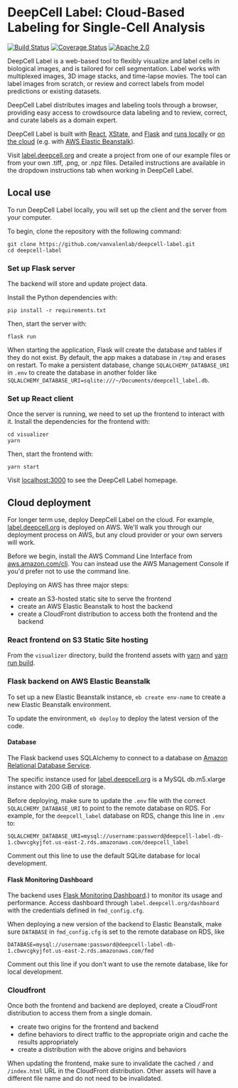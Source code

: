 # DeepCell Label: Cloud-Based Labeling for Single-Cell Analysis

[![Build Status](https://github.com/vanvalenlab/deepcell-label/workflows/tests/badge.svg)](https://github.com/vanvalenlab/deepcell-label/actions)
[![Coverage Status](https://coveralls.io/repos/github/vanvalenlab/deepcell-label/badge.svg?branch=master)](https://coveralls.io/github/vanvalenlab/deepcell-label?branch=master)
[![Apache 2.0](https://img.shields.io/badge/License-Apache%202.0-blue.svg)](https://github.com/vanvalenlab/deepcell-label/blob/master/LICENSE)

DeepCell Label is a web-based tool to flexibly visualize and label cells in biological images, and is tailored for cell segmentation. Label works with multiplexed images, 3D image stacks, and time-lapse movies. The tool can label images from scratch, or review and correct labels from model predictions or existing datasets.

DeepCell Label distributes images and labeling tools through a browser, providing easy access to crowdsource data labeling and to review, correct, and curate labels as a domain expert.

DeepCell Label is built with [React](https://reactjs.org/), [XState](https://xstate.js.org/docs/), and [Flask](https://flask.palletsprojects.com/en/2.0.x/) and [runs locally](#local-use) or [on the cloud](#cloud-deployment) (e.g. with [AWS Elastic Beanstalk](https://aws.amazon.com/elasticbeanstalk/)).

Visit [label.deepcell.org](https://label.deepcell.org) and create a project from one of our example files or from your own .tiff, .png, or .npz files. Detailed instructions are available in the dropdown instructions tab when working in DeepCell Label.

## Local use

To run DeepCell Label locally, you will set up the client and the server from your computer.

To begin, clone the repository with the following command:

```
git clone https://github.com/vanvalenlab/deepcell-label.git
cd deepcell-label
```

### Set up Flask server

The backend will store and update project data.

Install the Python dependencies with:

```
pip install -r requirements.txt
```

Then, start the server with:

```
flask run
```

When starting the application, Flask will create the database and tables if they do not exist. By default, the app makes a database in `/tmp` and erases on restart. To make a persistent database, change `SQLALCHEMY_DATABASE_URI` in `.env` to create the database in another folder like `SQLALCHEMY_DATABASE_URI=sqlite:///~/Documents/deepcell_label.db`.

### Set up React client

Once the server is running, we need to set up the frontend to interact with it. Install the dependencies for the frontend with:

```
cd visualizer
yarn
```

Then, start the frontend with:

```
yarn start
```

Visit [localhost:3000](http://localhost:3000) to see the DeepCell Label homepage.

## Cloud deployment

For longer term use, deploy DeepCell Label on the cloud. For example, [label.deepcell.org](https://label.deepcell.org) is deployed on AWS. We'll walk you through our deployment process on AWS, but any cloud provider or your own servers will work.

Before we begin, install the AWS Command Line Interface from [aws.amazon.com/cli](https://aws.amazon.com/cli/). You can instead use the AWS Management Console if you'd prefer not to use the command line.

Deploying on AWS has three major steps:

- create an S3-hosted static site to serve the frontend
- create an AWS Elastic Beanstalk to host the backend
- create a CloudFront distribution to access both the frontend and the backend

### React frontend on S3 Static Site hosting

From the `visualizer` directory, build the frontend assets with [yarn](https://yarnpkg.com/en/docs/install) and [yarn run build](https://yarnpkg.com/en/docs/cli/yarn-run-build).

### Flask backend on AWS Elastic Beanstalk

To set up a new Elastic Beanstalk instance, `eb create env-name` to create a new Elastic Beanstalk environment.

To update the environment, `eb deploy` to deploy the latest version of the code.

#### Database

The Flask backend uses SQLAlchemy to connect to a database on [Amazon Relational Database Service](https://aws.amazon.com/rds/).

The specific instance used for [label.deepcell.org](https://label.deepcell.org) is a MySQL db.m5.xlarge instance with 200 GiB of storage.

Before deploying, make sure to update the `.env` file with the correct `SQLALCHEMY_DATABASE_URI` to point to the remote database on RDS.
For example, for the `deepcell_label` database on RDS, change this line in `.env` to:

```
SQLALCHEMY_DATABASE_URI=mysql://username:password@deepcell-label-db-1.cbwvcgkyjfot.us-east-2.rds.amazonaws.com/deepcell_label
```

Comment out this line to use the default SQLite database for local development.

#### Flask Monitoring Dashboard

The backend uses [Flask Monitoring Dashboard](https://flask-monitoringdashboard.readthedocs.io/en/latest/).) to monitor its usage and performance. Access dashboard through `label.deepcell.org/dashboard` with the credentials defined in `fmd_config.cfg`.

When deploying a new version of the backend to Elastic Beanstalk, make sure `DATABASE` in `fmd_config.cfg` is set to the remote database on RDS, like

```
DATABASE=mysql://username:password@deepcell-label-db-1.cbwvcgkyjfot.us-east-2.rds.amazonaws.com/fmd
```

Comment out this line if you don't want to use the remote database, like for local development.

### Cloudfront

Once both the frontend and backend are deployed, create a CloudFront distribution to access them from a single domain.

- create two origins for the frontend and backend
- define behaviors to direct traffic to the appropriate origin and cache the results appropriately
- create a distribution with the above origins and behaviors

When updating the frontend, make sure to invalidate the cached `/` and `/index.html` URL in the CloudFront distribution. Other assets will have a different file name and do not need to be invalidated.

